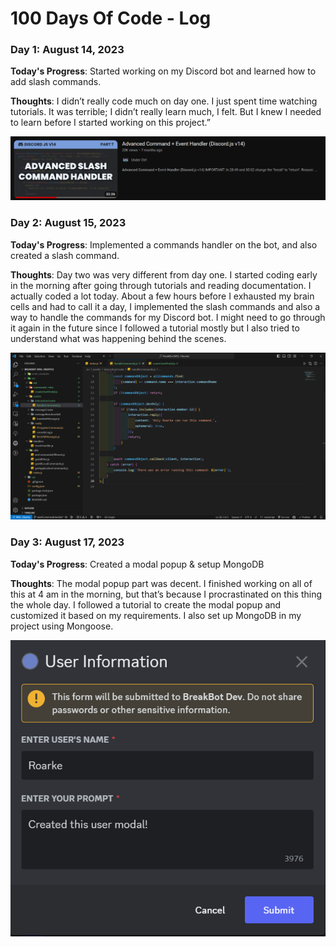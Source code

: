 # 100 Days Of Code - Log

### Day 1: August 14, 2023

**Today's Progress**: Started working on my Discord bot and learned how to add slash commands.

**Thoughts**: I didn’t really code much on day one. I just spent time watching tutorials. It was terrible; I didn’t really learn much, I felt. But I knew I needed to learn before I started working on this project.”

![Alt text](imgs/day1.png)

### Day 2: August 15, 2023

**Today's Progress**: Implemented a commands handler on the bot, and also created a slash command.

**Thoughts**: Day two was very different from day one. I started coding early in the morning after going through tutorials and reading documentation. I actually coded a lot today. About a few hours before I exhausted my brain cells and had to call it a day, I implemented the slash commands and also a way to handle the commands for my Discord bot. I might need to go through it again in the future since I followed a tutorial mostly but I also tried to understand what was happening behind the scenes.

![Alt text](imgs/day2.png)

### Day 3: August 17, 2023

**Today's Progress**: Created a modal popup & setup MongoDB

**Thoughts**: The modal popup part was decent. I finished working on all of this at 4 am in the morning, but that’s because I procrastinated on this thing the whole day. I followed a tutorial to create the modal popup and customized it based on my requirements. I also set up MongoDB in my project using Mongoose.

![Alt text](imgs/day3.png)
